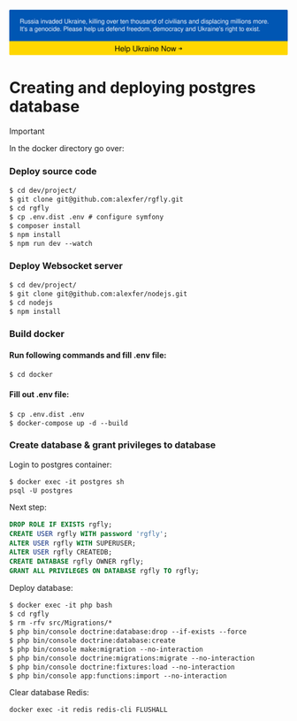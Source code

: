 [![Stand With Ukraine](https://raw.githubusercontent.com/vshymanskyy/StandWithUkraine/main/banner2-direct.svg)](https://vshymanskyy.github.io/StandWithUkraine)

Creating and deploying postgres database
============
> [!IMPORTANT]
>  In the docker directory go over:
### Deploy source code

```shell
$ cd dev/project/
$ git clone git@github.com:alexfer/rgfly.git
$ cd rgfly
$ cp .env.dist .env # configure symfony
$ composer install
$ npm install
$ npm run dev --watch
````
### Deploy Websocket server
```shell
$ cd dev/project/
$ git clone git@github.com:alexfer/nodejs.git
$ cd nodejs
$ npm install
````

### Build docker
#### Run following commands and fill .env file:
````shell
$ cd docker
````
#### Fill out .env file:
````shell
$ cp .env.dist .env
$ docker-compose up -d --build
````
### Create database & grant privileges to database
Login to postgres container:
````shell
$ docker exec -it postgres sh
psql -U postgres
````
Next step:
````sql
DROP ROLE IF EXISTS rgfly;
CREATE USER rgfly WITH password 'rgfly';
ALTER USER rgfly WITH SUPERUSER;
ALTER USER rgfly CREATEDB;
CREATE DATABASE rgfly OWNER rgfly;
GRANT ALL PRIVILEGES ON DATABASE rgfly TO rgfly;
````
Deploy database:
````shell
$ docker exec -it php bash
$ cd rgfly
$ rm -rfv src/Migrations/*
$ php bin/console doctrine:database:drop --if-exists --force
$ php bin/console doctrine:database:create
$ php bin/console make:migration --no-interaction
$ php bin/console doctrine:migrations:migrate --no-interaction
$ php bin/console doctrine:fixtures:load --no-interaction
$ php bin/console app:functions:import --no-interaction
````
Clear database Redis:
````shell
docker exec -it redis redis-cli FLUSHALL
````
